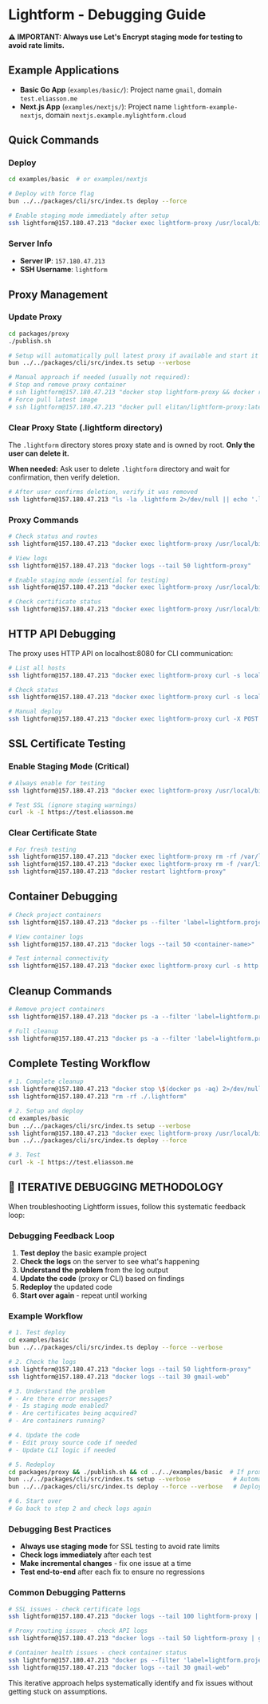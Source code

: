 # Lightform - Debugging Guide

**⚠️ IMPORTANT: Always use Let's Encrypt staging mode for testing to avoid rate limits.**

## Example Applications

- **Basic Go App** (`examples/basic/`): Project name `gmail`, domain `test.eliasson.me`
- **Next.js App** (`examples/nextjs/`): Project name `lightform-example-nextjs`, domain `nextjs.example.mylightform.cloud`

## Quick Commands

### Deploy

```bash
cd examples/basic  # or examples/nextjs

# Deploy with force flag
bun ../../packages/cli/src/index.ts deploy --force

# Enable staging mode immediately after setup
ssh lightform@157.180.47.213 "docker exec lightform-proxy /usr/local/bin/lightform-proxy set-staging --enabled true"
```

### Server Info

- **Server IP**: `157.180.47.213`
- **SSH Username**: `lightform`

## Proxy Management

### Update Proxy

```bash
cd packages/proxy
./publish.sh

# Setup will automatically pull latest proxy if available and start it
bun ../../packages/cli/src/index.ts setup --verbose

# Manual approach if needed (usually not required):
# Stop and remove proxy container
# ssh lightform@157.180.47.213 "docker stop lightform-proxy && docker rm lightform-proxy"
# Force pull latest image
# ssh lightform@157.180.47.213 "docker pull elitan/lightform-proxy:latest"
```

### Clear Proxy State (.lightform directory)

The `.lightform` directory stores proxy state and is owned by root. **Only the user can delete it.**

**When needed:** Ask user to delete `.lightform` directory and wait for confirmation, then verify deletion.

```bash
# After user confirms deletion, verify it was removed
ssh lightform@157.180.47.213 "ls -la .lightform 2>/dev/null || echo '.lightform directory not found (successfully deleted)'"
```

### Proxy Commands

```bash
# Check status and routes
ssh lightform@157.180.47.213 "docker exec lightform-proxy /usr/local/bin/lightform-proxy list"

# View logs
ssh lightform@157.180.47.213 "docker logs --tail 50 lightform-proxy"

# Enable staging mode (essential for testing)
ssh lightform@157.180.47.213 "docker exec lightform-proxy /usr/local/bin/lightform-proxy set-staging --enabled true"

# Check certificate status
ssh lightform@157.180.47.213 "docker exec lightform-proxy /usr/local/bin/lightform-proxy cert-status"
```

## HTTP API Debugging

The proxy uses HTTP API on localhost:8080 for CLI communication:

```bash
# List all hosts
ssh lightform@157.180.47.213 "docker exec lightform-proxy curl -s localhost:8080/api/hosts"

# Check status
ssh lightform@157.180.47.213 "docker exec lightform-proxy curl -s localhost:8080/api/status"

# Manual deploy
ssh lightform@157.180.47.213 "docker exec lightform-proxy curl -X POST localhost:8080/api/deploy -H 'Content-Type: application/json' -d '{\"host\":\"test.com\",\"target\":\"app:3000\",\"project\":\"test\",\"ssl\":true}'"
```

## SSL Certificate Testing

### Enable Staging Mode (Critical)

```bash
# Always enable for testing
ssh lightform@157.180.47.213 "docker exec lightform-proxy /usr/local/bin/lightform-proxy set-staging --enabled true"

# Test SSL (ignore staging warnings)
curl -k -I https://test.eliasson.me
```

### Clear Certificate State

```bash
# For fresh testing
ssh lightform@157.180.47.213 "docker exec lightform-proxy rm -rf /var/lib/lightform-proxy/certs/*"
ssh lightform@157.180.47.213 "docker exec lightform-proxy rm -f /var/lib/lightform-proxy/state.json"
ssh lightform@157.180.47.213 "docker restart lightform-proxy"
```

## Container Debugging

```bash
# Check project containers
ssh lightform@157.180.47.213 "docker ps --filter 'label=lightform.project=<project-name>'"

# View container logs
ssh lightform@157.180.47.213 "docker logs --tail 50 <container-name>"

# Test internal connectivity
ssh lightform@157.180.47.213 "docker exec lightform-proxy curl -s http://<project-name>-web:3000/"
```

## Cleanup Commands

```bash
# Remove project containers
ssh lightform@157.180.47.213 "docker ps -a --filter 'label=lightform.project=<project-name>' --format '{{.Names}}' | xargs docker rm -f"

# Full cleanup
ssh lightform@157.180.47.213 "docker ps -a --filter 'label=lightform.project' --format '{{.Names}}' | xargs docker rm -f"
```

## Complete Testing Workflow

```bash
# 1. Complete cleanup
ssh lightform@157.180.47.213 "docker stop \$(docker ps -aq) 2>/dev/null || true && docker rm \$(docker ps -aq) 2>/dev/null || true && docker system prune -af --volumes"
ssh lightform@157.180.47.213 "rm -rf ./.lightform"

# 2. Setup and deploy
cd examples/basic
bun ../../packages/cli/src/index.ts setup --verbose
ssh lightform@157.180.47.213 "docker exec lightform-proxy /usr/local/bin/lightform-proxy set-staging --enabled true"
bun ../../packages/cli/src/index.ts deploy --force

# 3. Test
curl -k -I https://test.eliasson.me
```

## 🔄 **ITERATIVE DEBUGGING METHODOLOGY**

When troubleshooting Lightform issues, follow this systematic feedback loop:

### Debugging Feedback Loop

1. **Test deploy** the basic example project
2. **Check the logs** on the server to see what's happening
3. **Understand the problem** from the log output
4. **Update the code** (proxy or CLI) based on findings
5. **Redeploy** the updated code
6. **Start over again** - repeat until working

### Example Workflow

```bash
# 1. Test deploy
cd examples/basic
bun ../../packages/cli/src/index.ts deploy --force --verbose

# 2. Check the logs
ssh lightform@157.180.47.213 "docker logs --tail 50 lightform-proxy"
ssh lightform@157.180.47.213 "docker logs --tail 30 gmail-web"

# 3. Understand the problem
# - Are there error messages?
# - Is staging mode enabled?
# - Are certificates being acquired?
# - Are containers running?

# 4. Update the code
# - Edit proxy source code if needed
# - Update CLI logic if needed

# 5. Redeploy
cd packages/proxy && ./publish.sh && cd ../../examples/basic  # If proxy changes
bun ../../packages/cli/src/index.ts setup --verbose            # Automatically pulls updated proxy and starts it
bun ../../packages/cli/src/index.ts deploy --force --verbose   # Deploy again

# 6. Start over
# Go back to step 2 and check logs again
```

### Debugging Best Practices

- **Always use staging mode** for SSL testing to avoid rate limits
- **Check logs immediately** after each test
- **Make incremental changes** - fix one issue at a time
- **Test end-to-end** after each fix to ensure no regressions

### Common Debugging Patterns

```bash
# SSL issues - check certificate logs
ssh lightform@157.180.47.213 "docker logs --tail 100 lightform-proxy | grep -E 'CERT|ACME|SSL'"

# Proxy routing issues - check API logs
ssh lightform@157.180.47.213 "docker logs --tail 50 lightform-proxy | grep -E 'PROXY|API'"

# Container health issues - check container status
ssh lightform@157.180.47.213 "docker ps --filter 'label=lightform.project=gmail'"
ssh lightform@157.180.47.213 "docker logs --tail 30 gmail-web"
```

This iterative approach helps systematically identify and fix issues without getting stuck on assumptions.
